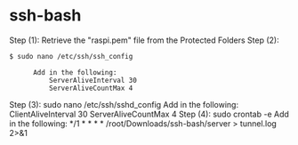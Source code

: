 # ssh-bash

Step (1): Retrieve the "raspi.pem" file from the Protected Folders
Step (2): 

```bash
$ sudo nano /etc/ssh/ssh_config 
```
          Add in the following:
              ServerAliveInterval 30
              ServerAliveCountMax 4
Step (3): sudo nano /etc/ssh/sshd_config
          Add in the following:
              ClientAliveInterval 30
              ServerAliveCountMax 4
Step (4): sudo crontab -e
          Add in the following:
              */1 * * * * /root/Downloads/ssh-bash/server > tunnel.log 2>&1
        
